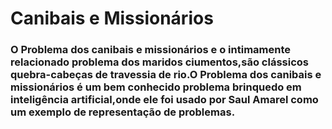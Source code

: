 # Canibais e Missionários 

### O Problema dos canibais e missionários e o intimamente relacionado problema dos maridos ciumentos,são clássicos quebra-cabeças de travessia de rio.O Problema dos canibais e missionários é um bem conhecido problema brinquedo em inteligência artificial,onde ele foi usado por Saul Amarel como um exemplo de representação de problemas. 


